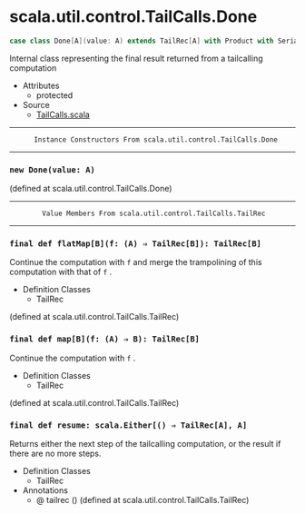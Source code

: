 
#                      scala.util.control.TailCalls.Done                      #

```scala
case class Done[A](value: A) extends TailRec[A] with Product with Serializable
```

Internal class representing the final result returned from a tailcalling
computation

* Attributes
  * protected
* Source
  * [TailCalls.scala](https://github.com/scala/scala/tree/6d09a1ba5f/src/library/scala/util/control/TailCalls.scala#L1)


--------------------------------------------------------------------------------
          Instance Constructors From scala.util.control.TailCalls.Done
--------------------------------------------------------------------------------


### `new Done(value: A)`                                                     ###

(defined at scala.util.control.TailCalls.Done)


--------------------------------------------------------------------------------
            Value Members From scala.util.control.TailCalls.TailRec
--------------------------------------------------------------------------------


### `final def flatMap[B](f: (A) ⇒ TailRec[B]): TailRec[B]`                  ###

Continue the computation with `f` and merge the trampolining of this computation
with that of `f` .

* Definition Classes
  * TailRec

(defined at scala.util.control.TailCalls.TailRec)


### `final def map[B](f: (A) ⇒ B): TailRec[B]`                               ###

Continue the computation with `f` .

* Definition Classes
  * TailRec

(defined at scala.util.control.TailCalls.TailRec)


### `final def resume: scala.Either[() ⇒ TailRec[A], A]`                     ###

Returns either the next step of the tailcalling computation, or the result if
there are no more steps.

* Definition Classes
  * TailRec
* Annotations
  * @ tailrec ()
(defined at scala.util.control.TailCalls.TailRec)
